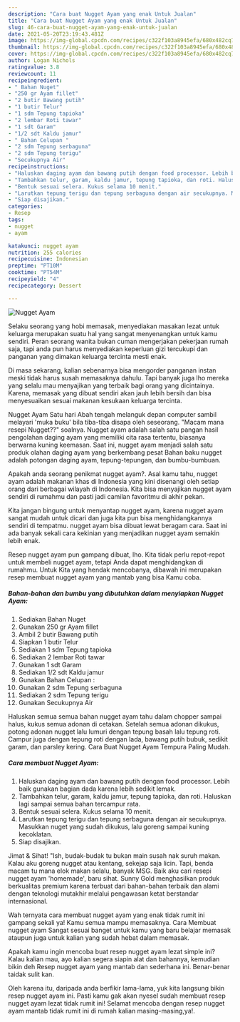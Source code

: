 ```yaml
---
description: "Cara buat Nugget Ayam yang enak Untuk Jualan"
title: "Cara buat Nugget Ayam yang enak Untuk Jualan"
slug: 46-cara-buat-nugget-ayam-yang-enak-untuk-jualan
date: 2021-05-20T23:19:43.481Z
image: https://img-global.cpcdn.com/recipes/c322f103a8945efa/680x482cq70/nugget-ayam-foto-resep-utama.jpg
thumbnail: https://img-global.cpcdn.com/recipes/c322f103a8945efa/680x482cq70/nugget-ayam-foto-resep-utama.jpg
cover: https://img-global.cpcdn.com/recipes/c322f103a8945efa/680x482cq70/nugget-ayam-foto-resep-utama.jpg
author: Logan Nichols
ratingvalue: 3.8
reviewcount: 11
recipeingredient:
- " Bahan Nuget"
- "250 gr Ayam fillet"
- "2 butir Bawang putih"
- "1 butir Telur"
- "1 sdm Tepung tapioka"
- "2 lembar Roti tawar"
- "1 sdt Garam"
- "1/2 sdt Kaldu jamur"
- " Bahan Celupan "
- "2 sdm Tepung serbaguna"
- "2 sdm Tepung terigu"
- "Secukupnya Air"
recipeinstructions:
- "Haluskan daging ayam dan bawang putih dengan food processor. Lebih baik gunakan bagian dada karena lebih sedikit lemak."
- "Tambahkan telur, garam, kaldu jamur, tepung tapioka, dan roti. Haluskan lagi sampai semua bahan tercampur rata."
- "Bentuk sesuai selera. Kukus selama 10 menit."
- "Larutkan tepung terigu dan tepung serbaguna dengan air secukupnya. Masukkan nuget yang sudah dikukus, lalu goreng sampai kuning kecoklatan."
- "Siap disajikan."
categories:
- Resep
tags:
- nugget
- ayam

katakunci: nugget ayam 
nutrition: 255 calories
recipecuisine: Indonesian
preptime: "PT10M"
cooktime: "PT54M"
recipeyield: "4"
recipecategory: Dessert

---
```



![Nugget Ayam](https://img-global.cpcdn.com/recipes/c322f103a8945efa/680x482cq70/nugget-ayam-foto-resep-utama.jpg)

Selaku seorang yang hobi memasak, menyediakan masakan lezat untuk keluarga merupakan suatu hal yang sangat menyenangkan untuk kamu sendiri. Peran seorang  wanita bukan cuman mengerjakan pekerjaan rumah saja, tapi anda pun harus menyediakan keperluan gizi tercukupi dan panganan yang dimakan keluarga tercinta mesti enak.

Di masa  sekarang, kalian sebenarnya bisa mengorder panganan instan meski tidak harus susah memasaknya dahulu. Tapi banyak juga lho mereka yang selalu mau menyajikan yang terbaik bagi orang yang dicintainya. Karena, memasak yang dibuat sendiri akan jauh lebih bersih dan bisa menyesuaikan sesuai makanan kesukaan keluarga tercinta. 

Nugget Ayam Satu hari Abah tengah melanguk depan computer sambil melayari &#39;muka buku&#39; bila tiba-tiba disapa oleh seseorang. &#34;Macam mana resepi Nugget??&#34; soalnya. Nugget ayam adalah salah satu pangan hasil pengolahan daging ayam yang memiliki cita rasa tertentu, biasanya berwarna kuning keemasan. Saat ini, nugget ayam menjadi salah satu produk olahan daging ayam yang berkembang pesat Bahan baku nugget adalah potongan daging ayam, tepung-tepungan, dan bumbu-bumbuan.

Apakah anda seorang penikmat nugget ayam?. Asal kamu tahu, nugget ayam adalah makanan khas di Indonesia yang kini disenangi oleh setiap orang dari berbagai wilayah di Indonesia. Kita bisa menyajikan nugget ayam sendiri di rumahmu dan pasti jadi camilan favoritmu di akhir pekan.

Kita jangan bingung untuk menyantap nugget ayam, karena nugget ayam sangat mudah untuk dicari dan juga kita pun bisa menghidangkannya sendiri di tempatmu. nugget ayam bisa dibuat lewat beragam cara. Saat ini ada banyak sekali cara kekinian yang menjadikan nugget ayam semakin lebih enak.

Resep nugget ayam pun gampang dibuat, lho. Kita tidak perlu repot-repot untuk membeli nugget ayam, tetapi Anda dapat menghidangkan di rumahmu. Untuk Kita yang hendak mencobanya, dibawah ini merupakan resep membuat nugget ayam yang mantab yang bisa Kamu coba.

<!--inarticleads1-->

##### Bahan-bahan dan bumbu yang dibutuhkan dalam menyiapkan Nugget Ayam:

1. Sediakan  Bahan Nuget
1. Gunakan 250 gr Ayam fillet
1. Ambil 2 butir Bawang putih
1. Siapkan 1 butir Telur
1. Sediakan 1 sdm Tepung tapioka
1. Sediakan 2 lembar Roti tawar
1. Gunakan 1 sdt Garam
1. Sediakan 1/2 sdt Kaldu jamur
1. Gunakan  Bahan Celupan :
1. Gunakan 2 sdm Tepung serbaguna
1. Sediakan 2 sdm Tepung terigu
1. Gunakan Secukupnya Air


Haluskan semua semua bahan nugget ayam tahu dalam chopper sampai halus, kukus semua adonan di cetakan. Setelah semua adonan dikukus, potong adonan nugget lalu lumuri dengan tepung basah lalu tepung roti. Campur juga dengan tepung roti dengan lada, bawang putih bubuk, sedikit garam, dan parsley kering. Cara Buat Nugget Ayam Tempura Paling Mudah. 

<!--inarticleads2-->

##### Cara membuat Nugget Ayam:

1. Haluskan daging ayam dan bawang putih dengan food processor. Lebih baik gunakan bagian dada karena lebih sedikit lemak.
1. Tambahkan telur, garam, kaldu jamur, tepung tapioka, dan roti. Haluskan lagi sampai semua bahan tercampur rata.
1. Bentuk sesuai selera. Kukus selama 10 menit.
1. Larutkan tepung terigu dan tepung serbaguna dengan air secukupnya. Masukkan nuget yang sudah dikukus, lalu goreng sampai kuning kecoklatan.
1. Siap disajikan.


Jimat &amp; Sihat! &#34;Ish, budak-budak tu bukan main susah nak suruh makan. Kalau aku goreng nugget atau kentang, sekejap saja licin. Tapi, benda macam tu mana elok makan selalu, banyak MSG. Baik aku cari resepi nugget ayam &#39;homemade&#39;, baru sihat. Sunny Gold menghasilkan produk berkualitas premium karena terbuat dari bahan-bahan terbaik dan alami dengan teknologi mutakhir melalui pengawasan ketat berstandar internasional. 

Wah ternyata cara membuat nugget ayam yang enak tidak rumit ini gampang sekali ya! Kamu semua mampu memasaknya. Cara Membuat nugget ayam Sangat sesuai banget untuk kamu yang baru belajar memasak ataupun juga untuk kalian yang sudah hebat dalam memasak.

Apakah kamu ingin mencoba buat resep nugget ayam lezat simple ini? Kalau kalian mau, ayo kalian segera siapin alat dan bahannya, kemudian bikin deh Resep nugget ayam yang mantab dan sederhana ini. Benar-benar taidak sulit kan. 

Oleh karena itu, daripada anda berfikir lama-lama, yuk kita langsung bikin resep nugget ayam ini. Pasti kamu gak akan nyesel sudah membuat resep nugget ayam lezat tidak rumit ini! Selamat mencoba dengan resep nugget ayam mantab tidak rumit ini di rumah kalian masing-masing,ya!.


